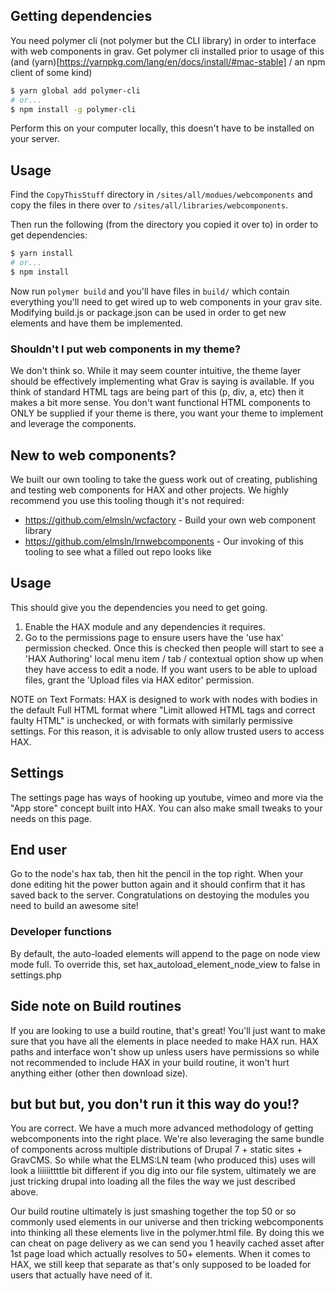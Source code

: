 ## Getting dependencies
You need polymer cli (not polymer but the CLI library) in order to interface with web components in grav. Get polymer cli installed prior to usage of this (and (yarn)[https://yarnpkg.com/lang/en/docs/install/#mac-stable] / an npm client of some kind)
```bash
$ yarn global add polymer-cli
# or...
$ npm install -g polymer-cli
```
Perform this on your computer locally, this doesn't have to be installed on your server.

## Usage

Find the `CopyThisStuff` directory in `/sites/all/modues/webcomponents` and copy the files in there over to `/sites/all/libraries/webcomponents`.

Then run the following (from the directory you copied it over to) in order to get dependencies:
```bash
$ yarn install
# or...
$ npm install
```
Now run `polymer build` and you'll have files in `build/` which contain everything you'll need to get wired up to web components in your grav site. Modifying build.js or package.json can be used in order to get new elements and have them be implemented.

### Shouldn't I put web components in my theme?
We don't think so. While it may seem counter intuitive, the theme layer should be effectively implementing what Grav is saying is available. If you think of standard HTML tags are being part of this (p, div, a, etc) then it makes a bit more sense. You don't want functional HTML components to ONLY be supplied if your theme is there, you want your theme to implement and leverage the components.

## New to web components?
We built our own tooling to take the guess work out of creating, publishing and testing web components for HAX and other projects. We highly recommend you use this tooling though it's not required:
- https://github.com/elmsln/wcfactory - Build your own web component library
- https://github.com/elmsln/lrnwebcomponents - Our invoking of this tooling to see what a filled out repo looks like



## Usage

This should give you the dependencies you need to get going.
1. Enable the HAX module and any dependencies it requires.
2. Go to the permissions page to ensure users have the 'use hax' permission
   checked. Once this is checked then people will start to see a 'HAX Authoring'
   local menu item / tab / contextual option show up when they have access to
   edit a node. If you want users to be able to upload files, grant the
   'Upload files via HAX editor' permission.

NOTE on Text Formats: HAX is designed to work with nodes with bodies in the
default Full HTML format where "Limit allowed HTML tags and correct faulty HTML"
is unchecked, or with formats with similarly permissive settings. For this
reason, it is advisable to only allow trusted users to access HAX.

## Settings

The settings page has ways of hooking up youtube, vimeo and more via the "App
store" concept built into HAX. You can also make small tweaks to your needs on
this page.

## End user

Go to the node's hax tab, then hit the pencil in the top right. When your done
editing hit the power button again and it should confirm that it has saved back
to the server. Congratulations on destoying the modules you need to build an
awesome site!

### Developer functions
By default, the auto-loaded elements will append to the page on node view mode
full. To override this, set hax_autoload_element_node_view to false in
settings.php

## Side note on Build routines
If you are looking to use a build routine, that's great! You'll just want to
make sure that you have all the elements in place needed to make HAX run. HAX
paths and interface won't show up unless users have permissions so while not
recommended to include HAX in your build routine, it won't hurt anything either
(other then download size).

## but but but, you don't run it this way do you!?
You are correct. We have a much more advanced methodology of getting
webcomponents into the right place. We're also leveraging the same bundle of
components across multiple distributions of Drupal 7 + static sites + GravCMS.
So while what the ELMS:LN team (who produced this) uses will look a liiiiittttle
bit different if you dig into our file system, ultimately we are just tricking
drupal into loading all the files the way we just described above.

Our build routine ultimately is just smashing together the top 50 or so commonly
used elements in our universe and then tricking webcomponents into thinking all
these elements live in the polymer.html file. By doing this we can cheat on page
delivery as we can send you 1 heavily cached asset after 1st page load which
actually resolves to 50+ elements. When it comes to HAX, we still keep that
separate as that's only supposed to be loaded for users that actually have need
of it.